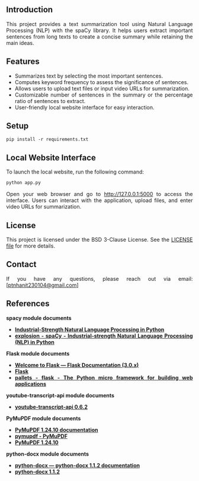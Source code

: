<div align="justify">

## Introduction

This project provides a text summarization tool using Natural Language Processing (NLP) with the spaCy library. It helps users extract important sentences from long texts to create a concise summary while retaining the main ideas.

## Features

- Summarizes text by selecting the most important sentences.
- Computes keyword frequency to assess the significance of sentences.
- Allows users to upload text files or input video URLs for summarization.
- Customizable number of sentences in the summary or the percentage ratio of sentences to extract.
- User-friendly local website interface for easy interaction.

## Setup

```batch
pip install -r requirements.txt
```

## Local Website Interface

To launch the local website, run the following command:

```bash
python app.py
```

Open your web browser and go to http://127.0.0.1:5000 to access the interface. Users can interact with the application, upload files, and enter video URLs for summarization.

## License

This project is licensed under the BSD 3-Clause License. See the <a href='https://github.com/NhanPhamThanh-IT/Text-Summarization-Tool/blob/main/LICENSE'>LICENSE file</a> for more details.

## Contact

If you have any questions, please reach out via email: [ptnhanit230104@gmail.com]

## References

<strong>
spacy module documents

- <a href='https://spacy.io/'>Industrial-Strength Natural Language Processing in Python</a>
- <a href='https://github.com/explosion/spaCy'>explosion - 
spaCy - Industrial-strength Natural Language Processing (NLP) in Python</a>

Flask module documents

- <a href='https://flask.palletsprojects.com/en/3.0.x/'>Welcome to Flask — Flask Documentation (3.0.x)</a>
- <a href='https://pypi.org/project/Flask/'>Flask</a>
- <a href='https://github.com/pallets/flask'>pallets - flask - The Python micro framework for building web applications</a>

youtube-transcript-api module documents

- <a href='https://pypi.org/project/youtube-transcript-api/'>youtube-transcript-api 0.6.2</a>

PyMuPDF module documents

- <a href='https://pymupdf.readthedocs.io/en/latest/'>PyMuPDF 1.24.10 documentation</a>
- <a href='https://github.com/pymupdf/PyMuPDF'>pymupdf - PyMuPDF</a>
- <a href='https://pypi.org/project/PyMuPDF/'>PyMuPDF 1.24.10</a>

python-docx module documents

- <a href='https://python-docx.readthedocs.io/en/latest/'>python-docx — python-docx 1.1.2 documentation</a>
- <a href='https://pypi.org/project/python-docx/'>python-docx 1.1.2</a>

</strong>

</div>